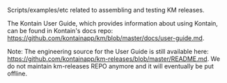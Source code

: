 Scripts/examples/etc related to assembling and testing KM releases.

The Kontain User Guide, which provides information about using Kontain, can be found in Kontain's docs repo: https://github.com/kontainapp/km/blob/master/docs/user-guide.md.

Note: The engineering source for the User Guide is still available here: https://github.com/kontainapp/km-releases/blob/master/README.md. We do not maintain km-releases REPO anymore and it will eventually be put offline.


